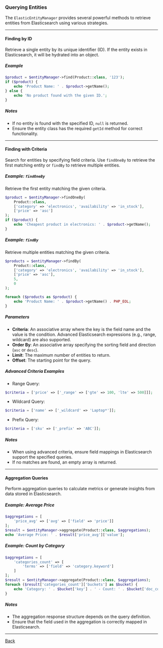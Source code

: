 ### Querying Entities

The `ElasticEntityManager` provides several powerful methods to retrieve entities from Elasticsearch using various strategies.

---

#### Finding by ID

Retrieve a single entity by its unique identifier (ID). If the entity exists in Elasticsearch, it will be hydrated into an object.

##### Example
```php
$product = $entityManager->find(Product::class, '123');
if ($product) {
    echo 'Product Name: ' . $product->getName();
} else {
    echo 'No product found with the given ID.';
}
```

##### Notes
- If no entity is found with the specified ID, `null` is returned.
- Ensure the entity class has the required `getId` method for correct functionality.

---

#### Finding with Criteria

Search for entities by specifying field criteria. Use `findOneBy` to retrieve the first matching entity or `findBy` to retrieve multiple entities.

##### Example: `findOneBy`
Retrieve the first entity matching the given criteria.

```php
$product = $entityManager->findOneBy(
    Product::class,
    ['category' => 'electronics', 'availability' => 'in_stock'],
    ['price' => 'asc']
);
if ($product) {
    echo 'Cheapest product in electronics: ' . $product->getName();
}
```

##### Example: `findBy`
Retrieve multiple entities matching the given criteria.

```php
$products = $entityManager->findBy(
    Product::class,
    ['category' => 'electronics', 'availability' => 'in_stock'],
    ['price' => 'asc'],
    5,
    0
);

foreach ($products as $product) {
    echo 'Product Name: ' . $product->getName() . PHP_EOL;
}
```

##### Parameters
- **Criteria**: An associative array where the key is the field name and the value is the condition. Advanced Elasticsearch expressions (e.g., range, wildcard) are also supported.
- **Order By**: An associative array specifying the sorting field and direction (`asc` or `desc`).
- **Limit**: The maximum number of entities to return.
- **Offset**: The starting point for the query.

##### Advanced Criteria Examples
- Range Query:
```php
$criteria = ['price' => ['_range' => ['gte' => 100, 'lte' => 500]]];
```
- Wildcard Query:
```php
$criteria = ['name' => ['_wildcard' => 'Laptop*']];
```
- Prefix Query:
```php
$criteria = ['sku' => ['_prefix' => 'ABC']];
```

##### Notes
- When using advanced criteria, ensure field mappings in Elasticsearch support the specified queries.
- If no matches are found, an empty array is returned.

---

#### Aggregation Queries

Perform aggregation queries to calculate metrics or generate insights from data stored in Elasticsearch.

##### Example: Average Price
```php
$aggregations = [
    'price_avg' => ['avg' => ['field' => 'price']]
];
$result = $entityManager->aggregate(Product::class, $aggregations);
echo 'Average Price: ' . $result['price_avg']['value'];
```

##### Example: Count by Category
```php
$aggregations = [
    'categories_count' => [
        'terms' => ['field' => 'category.keyword']
    ]
];
$result = $entityManager->aggregate(Product::class, $aggregations);
foreach ($result['categories_count']['buckets'] as $bucket) {
    echo 'Category: ' . $bucket['key'] . ' - Count: ' . $bucket['doc_count'] . PHP_EOL;
}
```

##### Notes
- The aggregation response structure depends on the query definition.
- Ensure that the field used in the aggregation is correctly mapped in Elasticsearch.

---

[Back](./FEATURES_DOCUMENTATION.md)
